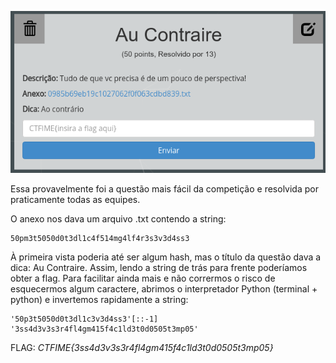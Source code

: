 ![crypto50](../_images/crypto50.png)

Essa provavelmente foi a questão mais fácil da competição e resolvida por praticamente todas as equipes.

O anexo nos dava um arquivo .txt contendo a string:

    50pm3t5050d0t3dl1c4f514mg4lf4r3s3v3d4ss3

À primeira vista poderia até ser algum hash, mas o título da questão dava a dica: Au Contraire. Assim, lendo a string de trás para frente poderíamos obter a flag. Para facilitar ainda mais e não corrermos o risco de esquecermos algum caractere, abrimos o interpretador Python (terminal + python) e invertemos rapidamente a string:

    '50p3t5050d0t3dl1c3v3d4ss3'[::-1]
    '3ss4d3v3s3r4fl4gm415f4c1ld3t0d0505t3mp05'

FLAG: *CTFIME{3ss4d3v3s3r4fl4gm415f4c1ld3t0d0505t3mp05}*
